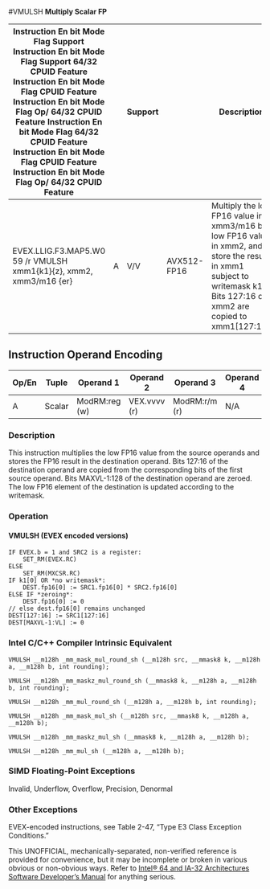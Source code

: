 #VMULSH
**Multiply Scalar FP**

| Instruction En bit Mode Flag Support Instruction En bit Mode Flag Support 64/32 CPUID Feature Instruction En bit Mode Flag CPUID Feature Instruction En bit Mode Flag Op/ 64/32 CPUID Feature Instruction En bit Mode Flag 64/32 CPUID Feature Instruction En bit Mode Flag CPUID Feature Instruction En bit Mode Flag Op/ 64/32 CPUID Feature |     | Support |             | Description                                                                                                                                                              |
| ---------------------------------------------------------------------------------------------------------------------------------------------------------------------------------------------------------------------------------------------------------------------------------------------------------------------------------------------- | --- | ------- | ----------- | ------------------------------------------------------------------------------------------------------------------------------------------------------------------------ |
| EVEX.LLIG.F3.MAP5.W0 59 /r VMULSH xmm1{k1}{z}, xmm2, xmm3/m16 {er}                                                                                                                                                                                                                                                                             | A   | V/V     | AVX512-FP16 | Multiply the low FP16 value in xmm3/m16 by low FP16 value in xmm2, and store the result in xmm1 subject to writemask k1. Bits 127:16 of xmm2 are copied to xmm1[127:16]. |

## Instruction Operand Encoding

| Op/En | Tuple  | Operand 1     | Operand 2    | Operand 3     | Operand 4 |
| ----- | ------ | ------------- | ------------ | ------------- | --------- |
| A     | Scalar | ModRM:reg (w) | VEX.vvvv (r) | ModRM:r/m (r) | N/A       |

### Description

This instruction multiplies the low FP16 value from the source operands and stores the FP16 result in the destination operand. Bits 127:16 of the destination operand are copied from the corresponding bits of the first source operand. Bits MAXVL-1:128 of the destination operand are zeroed. The low FP16 element of the destination is updated according to the writemask.

### Operation

#### VMULSH (EVEX encoded versions)

```
IF EVEX.b = 1 and SRC2 is a register:
    SET_RM(EVEX.RC)
ELSE
    SET_RM(MXCSR.RC)
IF k1[0] OR *no writemask*:
    DEST.fp16[0] := SRC1.fp16[0] * SRC2.fp16[0]
ELSE IF *zeroing*:
    DEST.fp16[0] := 0
// else dest.fp16[0] remains unchanged
DEST[127:16] := SRC1[127:16]
DEST[MAXVL-1:VL] := 0

```

### Intel C/C++ Compiler Intrinsic Equivalent

```
VMULSH __m128h _mm_mask_mul_round_sh (__m128h src, __mmask8 k, __m128h a, __m128h b, int rounding);

```

```
VMULSH __m128h _mm_maskz_mul_round_sh (__mmask8 k, __m128h a, __m128h b, int rounding);

```

```
VMULSH __m128h _mm_mul_round_sh (__m128h a, __m128h b, int rounding);

```

```
VMULSH __m128h _mm_mask_mul_sh (__m128h src, __mmask8 k, __m128h a, __m128h b);

```

```
VMULSH __m128h _mm_maskz_mul_sh (__mmask8 k, __m128h a, __m128h b);

```

```
VMULSH __m128h _mm_mul_sh (__m128h a, __m128h b);

```

### SIMD Floating-Point Exceptions

Invalid, Underflow, Overflow, Precision, Denormal

### Other Exceptions

EVEX-encoded instructions, see Table 2-47, “Type E3 Class Exception Conditions.”

This UNOFFICIAL, mechanically-separated, non-verified reference is provided for convenience, but it may be
incomplete or broken in various obvious or non-obvious
ways. Refer to [Intel® 64 and IA-32 Architectures Software Developer’s Manual](https://software.intel.com/en-us/download/intel-64-and-ia-32-architectures-sdm-combined-volumes-1-2a-2b-2c-2d-3a-3b-3c-3d-and-4) for anything serious.
